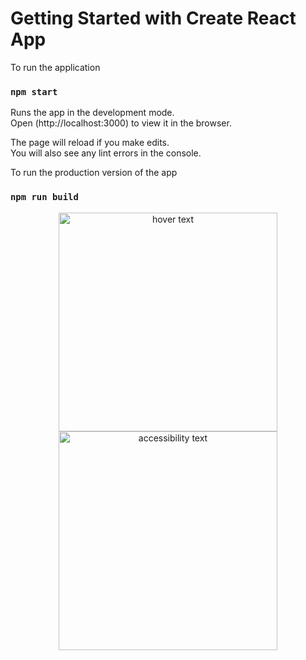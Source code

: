 # Getting Started with Create React App

To run the application

### `npm start`

Runs the app in the development mode.\
Open (http://localhost:3000) to view it in the browser.

The page will reload if you make edits.\
You will also see any lint errors in the console.

To run the production version of the app

### `npm run build`

<p align="center">
  <img src="D:\Web dev\Admin  dashboard\Home.png" width="350" title="hover text">
  <img src="your_relative_path_here_number_2_large_name" width="350" alt="accessibility text">
</p>
